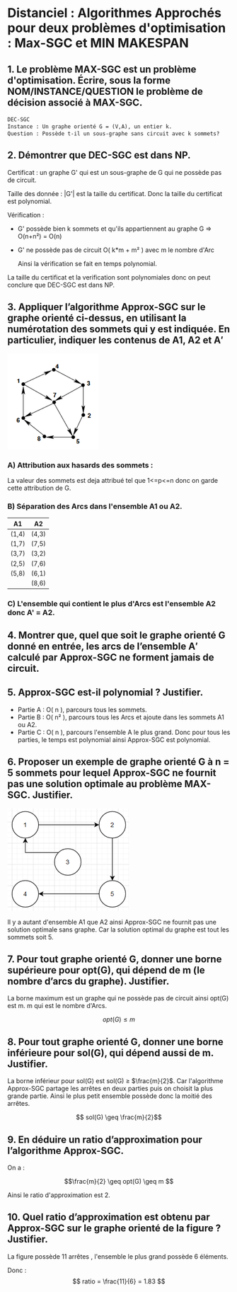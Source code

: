 # Distanciel : Algorithmes Approchés pour deux problèmes d'optimisation : Max-SGC et MIN MAKESPAN #

## 1. Le problème MAX-SGC est un problème d'optimisation. Écrire, sous la forme NOM/INSTANCE/QUESTION le problème de décision associé à MAX-SGC.
    DEC-SGC
    Instance : Un graphe orienté G = (V,A), un entier k.
    Question : Possède t-il un sous-graphe sans circuit avec k sommets?
## 2. Démontrer que DEC-SGC est dans NP.

Certificat : un graphe G' qui est un sous-graphe de G qui ne possède pas de circuit.

Taille des donnée : |G'| est la taille du certificat. Donc la taille du certificat est polynomial.

Vérification : 

- G' possède bien k sommets et qu'ils appartiennent au graphe G => O(n+n²) = O(n)
- G' ne possède pas de circuit O( k*m + m² ) avec m le nombre d'Arc
  
    Ainsi la vérification se fait en temps polynomial.

La taille du certificat et la verification sont polynomiales donc on peut conclure que DEC-SGC est dans NP.


## 3. Appliquer l’algorithme Approx-SGC sur le graphe orienté ci-dessus, en utilisant la numérotation des sommets qui y est indiquée. En particulier, indiquer les contenus de A1, A2 et A′

![Graphe G](img/G.PNG)

### A) Attribution aux hasards des sommets :

La valeur des sommets est deja attribué tel que 1<=p<=n donc on garde cette attribution de G.

### B) Séparation des Arcs dans l'ensemble A1 ou A2.

|   A1   |   A2   |
|--------|--------|
| (1,4)  |  (4,3) |
| (1,7)  |  (7,5) |
| (3,7)  |  (3,2) |
| (2,5)  |  (7,6) |
| (5,8)  |  (6,1) |
|        |  (8,6) |

### C) L'ensemble qui contient le plus d'Arcs est l'ensemble A2 donc A' = A2.

## 4.  Montrer que, quel que soit le graphe orienté G donné en entrée, les arcs de l’ensemble A′ calculé par Approx-SGC ne forment jamais de circuit.



## 5. Approx-SGC est-il polynomial ? Justifier.

- Partie A : O( n ), parcours tous les sommets.
- Partie B : O( n² ), parcours tous les Arcs et ajoute dans les sommets A1 ou A2.
- Partie C : O( n ), parcours l'ensemble A le plus grand.
  Donc pour tous les parties, le temps est polynomial ainsi Approx-SGC est polynomial.

## 6. Proposer un exemple de graphe orienté G à n = 5 sommets pour lequel Approx-SGC ne fournit pas une solution optimale au problème MAX-SGC. Justifier.

![Graphe G question 6](img/question6.PNG)

Il y a autant d'ensemble A1 que A2 ainsi Approx-SGC ne fournit pas une solution optimale sans graphe. Car la solution optimal du graphe est tout les sommets soit 5.

## 7. Pour tout graphe orienté G, donner une borne supérieure pour opt(G), qui dépend de m (le nombre d’arcs du graphe). Justifier.

La borne maximum est un graphe qui ne possède pas de circuit ainsi opt(G) est m. m qui est le nombre d'Arcs.

$$ opt(G)  \leq m $$

## 8. Pour tout graphe orienté G, donner une borne inférieure pour sol(G), qui dépend aussi de m. Justifier.

La borne inférieur pour sol(G) est sol(G)  $\geq$ $\frac{m}{2}$.
Car l'algorithme Approx-SGC partage les arrêtes en deux parties puis on choisit la plus grande partie. Ainsi le plus petit ensemble possède donc la moitié des arrêtes.

 $$ sol(G) \geq \frac{m}{2}$$

## 9. En déduire un ratio d’approximation pour l’algorithme Approx-SGC.

On a :

$$\frac{m}{2} \geq opt(G) \geq m $$

Ainsi le ratio d'approximation est 2.

## 10. Quel ratio d’approximation est obtenu par Approx-SGC sur le graphe orienté de la figure ? Justifier.

 La figure possède 11 arrêtes , l'ensemble le plus grand possède 6 éléments.
 
 Donc :  
 $$ ratio  = \frac{11}{6} = 1.83 $$ 